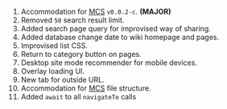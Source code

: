 1. Accommodation for [MCS](https://github.com/Saihex/markdown_catalogue_server) `v0.0.2-c`. **(MAJOR)**
2. Removed `50` search result limit.
3. Added search page query for improvised way of sharing.
4. Added database change date to wiki homepage and pages.
5. Improvised list CSS.
6. Return to category button on pages.
7. Desktop site mode recommender for mobile devices.
8. Overlay loading UI.
9. New tab for outside URL.
10. Accommodation for [MCS](https://github.com/Saihex/markdown_catalogue_server) file structure.
11. Added `await` to all `navigateTo` calls